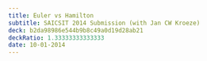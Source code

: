 ```yaml
---
title: Euler vs Hamilton
subtitle: SAICSIT 2014 Submission (with Jan CW Kroeze)
deck: b2da98986e544b9b8c49a0d19d28ab21
deckRatio: 1.33333333333333
date: 10-01-2014
---
```

